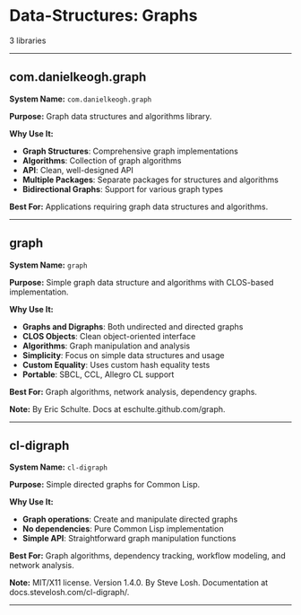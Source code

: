 # Data-Structures: Graphs

3 libraries

---

## com.danielkeogh.graph

**System Name:** `com.danielkeogh.graph`

**Purpose:** Graph data structures and algorithms library.

**Why Use It:**
- **Graph Structures**: Comprehensive graph implementations
- **Algorithms**: Collection of graph algorithms
- **API**: Clean, well-designed API
- **Multiple Packages**: Separate packages for structures and algorithms
- **Bidirectional Graphs**: Support for various graph types

**Best For:** Applications requiring graph data structures and algorithms.

---


## graph

**System Name:** `graph`

**Purpose:** Simple graph data structure and algorithms with CLOS-based implementation.

**Why Use It:**
- **Graphs and Digraphs**: Both undirected and directed graphs
- **CLOS Objects**: Clean object-oriented interface
- **Algorithms**: Graph manipulation and analysis
- **Simplicity**: Focus on simple data structures and usage
- **Custom Equality**: Uses custom hash equality tests
- **Portable**: SBCL, CCL, Allegro CL support

**Best For:** Graph algorithms, network analysis, dependency graphs.

**Note:** By Eric Schulte. Docs at eschulte.github.com/graph.

---


## cl-digraph

**System Name:** `cl-digraph`

**Purpose:** Simple directed graphs for Common Lisp.

**Why Use It:**
- **Graph operations**: Create and manipulate directed graphs
- **No dependencies**: Pure Common Lisp implementation
- **Simple API**: Straightforward graph manipulation functions

**Best For:** Graph algorithms, dependency tracking, workflow modeling, and network analysis.

**Note:** MIT/X11 license. Version 1.4.0. By Steve Losh. Documentation at docs.stevelosh.com/cl-digraph/.

---




